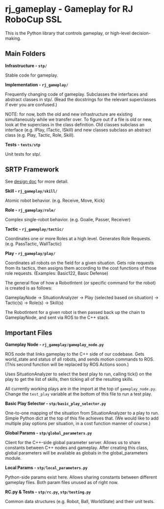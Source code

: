 # rj\_gameplay - Gameplay for RJ RoboCup SSL 

This is the Python library that controls gameplay, or high-level
decision-making. 

## Main Folders

**Infrastructure - `stp/`**

Stable code for gameplay.

**Implementation - `rj_gameplay/`**

Frequently changing code of gameplay. Subclasses the interfaces and abstract classes in stp/. (Read the docstrings for the relevant superclasses if ever you are confused.)

NOTE: for now, both the old and new infrastructure are existing simultaneously while we transfer over. To figure out if a file is old or new, look at the superclass in the class definition. Old classes subclass an interface (e.g. IPlay, ITactic, ISkill) and new classes subclass an abstract class (e.g. Play, Tactic, Role, Skill).

**Tests - `tests/stp`**

Unit tests for stp/.

## SRTP Framework

See [design doc](https://docs.google.com/document/d/1gRAF--W7FwGoof0--1l_pyjM-N4RmMiV6FhBvyQIRgM/edit?usp=sharing) for more detail.

**Skill - `rj_gameplay/skill/`**

Atomic robot behavior. (e.g. Receive, Move, Kick)

**Role - `rj_gameplay/role/`**

Complex single-robot behavior. (e.g. Goalie, Passer, Receiver)

**Tactic - `rj_gameplay/tactic/`**

Coordinates one or more Roles at a high level. Generates Role Requests. (e.g. PassTactic, WallTactic)

**Play - `rj_gameplay/play/`**

Coordinates all robots on the field for a given situation. Gets role requests from its tactics, then assigns them according to the cost functions of those role requests. (Examples: Basic122, Basic Defense)

The general flow of how a RobotIntent (or specific command for the robot) is created is as follows:

GameplayNode -> SituationAnalyzer -> Play (selected based on situation) -> Tactic(s) -> Role(s) -> Skill(s)

The RobotIntent for a given robot is then passed back up the chain to GameplayNode, and sent via ROS to the C++ stack.

## Important Files

**Gameplay Node - `rj_gameplay/gameplay_node.py`**

ROS node that links gameplay to the C++ side of our codebase. Gets world\_state
and status of all robots, and sends motion commands to ROS.  (This second
function will be replaced by ROS Actions soon.)

Uses SituationAnalyzer to select the best play to run, calling tick() on the
play to get the list of skills, then ticking all of the resulting skills.

All currently working plays are in the import at the top of `gameplay_node.py`. Change the `test_play` variable at the bottom of this file to run a test play.

**Basic Play Selector - `stp/basic_play_selector.py`**

One-to-one mapping of the situation from SituationAnalyzer to a play to run.
Simple Python dict at the top of this file achieves that. (We would like to add
multiple play options per situation, in a cost function manner of course.)

**Global Params - `stp/global_parameters.py`**

Client for the C++-side global parameter server. Allows us to share constants
between C++ nodes and gameplay. After creating this class, global parameters
will be available as globals in the global\_parameters module.

**Local Params - `stp/local_parameters.py`**

Python-side params exist here. Allows sharing constants between different
gameplay files. Both param files unused as of right now.

**RC.py & Tests - `stp/rc.py`, `stp/testing.py`**

Common data structures (e.g. Robot, Ball, WorldState) and their unit tests.

